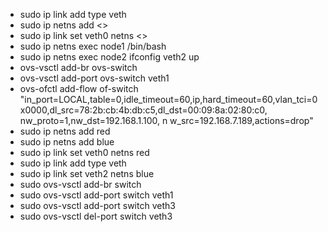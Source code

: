 * sudo ip link add type veth
* sudo ip netns add <>
* sudo ip link set veth0 netns <>
* sudo ip netns exec node1 /bin/bash
* sudo ip netns exec node2 ifconfig veth2 up
* ovs-vsctl add-br ovs-switch
* ovs-vsctl add-port ovs-switch veth1
* ovs-ofctl add-flow of-switch "in_port=LOCAL,table=0,idle_timeout=60,ip,hard_timeout=60,vlan_tci=0x0000,dl_src=78:2b:cb:4b:db:c5,dl_dst=00:09:8a:02:80:c0, nw_proto=1,nw_dst=192.168.1.100, n w_src=192.168.7.189,actions=drop"
* sudo ip netns add red
* sudo ip netns add blue
* sudo ip link set veth0 netns red
* sudo ip link add type veth
* sudo ip link set veth2 netns blue
* sudo ovs-vsctl add-br switch
* sudo ovs-vsctl add-port switch veth1
* sudo ovs-vsctl add-port switch veth3
* sudo ovs-vsctl del-port switch veth3

